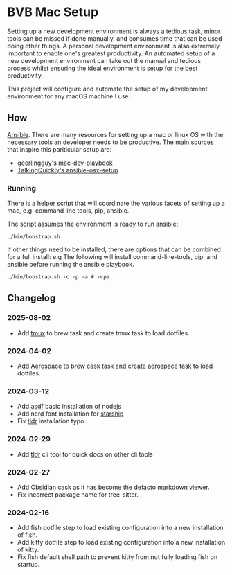 # BVB Mac Setup

Setting up a new development environment is always a tedious task, minor tools can be missed if done
manually, and consumes time that can be used doing other things. A personal development environment
is also extremely important to enable one's greatest productivity. An automated setup of a new
development environment can take out the manual and tedious process whilst ensuring the ideal
environment is setup for the best productivity.

This project will configure and automate the setup of my development environment for any macOS
machine I use.

## How

[Ansible](https://www.ansible.com/). There are many resources for setting up a mac or linux OS with
the necessary tools an developer needs to be productive. The main sources that inspire this
pariticular setup are:

- [geerlingguy's mac-dev-playbook](https://github.com/geerlingguy/mac-dev-playbook/tree/master)
- [TalkingQuickly's ansible-osx-setup](https://github.com/TalkingQuickly/ansible-osx-setup)

### Running

There is a helper script that will coordinate the various facets of setting up a mac, e.g.
command line tools, pip, ansible.

The script assumes the environment is ready to run ansible:

```
./bin/boostrap.sh
```

If other things need to be installed, there are options that can be combined for a full install: e.g
The following will install command-line-tools, pip, and ansible before running the ansible playbook.

```
./bin/boostrap.sh -c -p -a # -cpa
```

## Changelog

### 2025-08-02
- Add [tmux](https://github.com/tmux/tmux/wiki) to brew task and create tmux task to load dotfiles.

### 2024-04-02
- Add [Aerospace](https://github.com/nikitabobko/AeroSpace) to brew cask task and create aerospace task to load dotfiles.

### 2024-03-12
- Add [asdf](https://asdf-vm.com/) basic installation of nodejs
- Add nerd font installation for [starship](https://starship.rs/#prerequisites)
- Fix [tldr](https://tldr.sh/) installation typo

### 2024-02-29
- Add [tldr](https://github.com/tldr-pages/tldr) cli tool for quick docs on other cli tools
### 2024-02-27
- Add [Obsidian](https://github.com/epwalsh/obsidian.nvim) cask as it has become the defacto markdown viewer.
- Fix incorrect package name for tree-sitter.
### 2024-02-16
- Add fish dotfile step to load existing configuration into a new installation of fish.
- Add kitty dotfile step to load existing configuration into a new installation of kitty.
- Fix fish default shell path to prevent kitty from not fully loading fish on startup.
